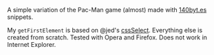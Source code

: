 A simple variation of the Pac-Man game (almost) made with [140byt.es](http://140byt.es/) snippets.

My `getFirstElement` is based on @jed's [cssSelect](https://gist.github.com/991057). Everything else is created from scratch. Tested with Opera and Firefox. Does not work in Internet Explorer.